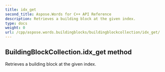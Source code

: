```yaml
---
title: idx_get
second_title: Aspose.Words for C++ API Reference
description: Retrieves a building block at the given index. 
type: docs
weight: 0
url: /cpp/aspose.words.buildingblocks/buildingblockcollection/idx_get/
---
```

## BuildingBlockCollection.idx_get method


Retrieves a building block at the given index. 

